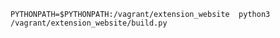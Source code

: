 



    PYTHONPATH=$PYTHONPATH:/vagrant/extension_website  python3 /vagrant/extension_website/build.py
